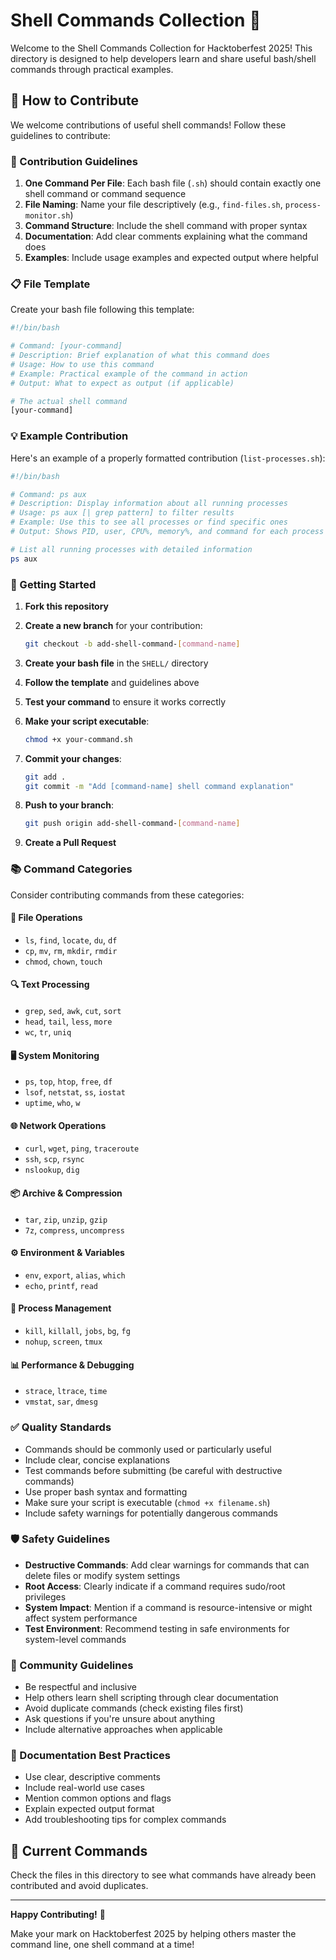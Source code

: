 # Shell Commands Collection 🐚

Welcome to the Shell Commands Collection for Hacktoberfest 2025! This directory is designed to help developers learn and share useful bash/shell commands through practical examples.

## 🎯 How to Contribute

We welcome contributions of useful shell commands! Follow these guidelines to contribute:

### 📝 Contribution Guidelines

1. **One Command Per File**: Each bash file (`.sh`) should contain exactly one shell command or command sequence
2. **File Naming**: Name your file descriptively (e.g., `find-files.sh`, `process-monitor.sh`)
3. **Command Structure**: Include the shell command with proper syntax
4. **Documentation**: Add clear comments explaining what the command does
5. **Examples**: Include usage examples and expected output where helpful

### 📋 File Template

Create your bash file following this template:

```bash
#!/bin/bash

# Command: [your-command]
# Description: Brief explanation of what this command does
# Usage: How to use this command
# Example: Practical example of the command in action
# Output: What to expect as output (if applicable)

# The actual shell command
[your-command]
```

### 💡 Example Contribution

Here's an example of a properly formatted contribution (`list-processes.sh`):

```bash
#!/bin/bash

# Command: ps aux
# Description: Display information about all running processes
# Usage: ps aux [| grep pattern] to filter results
# Example: Use this to see all processes or find specific ones
# Output: Shows PID, user, CPU%, memory%, and command for each process

# List all running processes with detailed information
ps aux
```

### 🚀 Getting Started

1. **Fork this repository**
2. **Create a new branch** for your contribution:

   ```bash
   git checkout -b add-shell-command-[command-name]
   ```

3. **Create your bash file** in the `SHELL/` directory
4. **Follow the template** and guidelines above
5. **Test your command** to ensure it works correctly
6. **Make your script executable**:

   ```bash
   chmod +x your-command.sh
   ```

7. **Commit your changes**:

   ```bash
   git add .
   git commit -m "Add [command-name] shell command explanation"
   ```

8. **Push to your branch**:

   ```bash
   git push origin add-shell-command-[command-name]
   ```

9. **Create a Pull Request**

### 📚 Command Categories

Consider contributing commands from these categories:

#### 📁 File Operations

- `ls`, `find`, `locate`, `du`, `df`
- `cp`, `mv`, `rm`, `mkdir`, `rmdir`
- `chmod`, `chown`, `touch`

#### 🔍 Text Processing

- `grep`, `sed`, `awk`, `cut`, `sort`
- `head`, `tail`, `less`, `more`
- `wc`, `tr`, `uniq`

#### 🖥️ System Monitoring

- `ps`, `top`, `htop`, `free`, `df`
- `lsof`, `netstat`, `ss`, `iostat`
- `uptime`, `who`, `w`

#### 🌐 Network Operations

- `curl`, `wget`, `ping`, `traceroute`
- `ssh`, `scp`, `rsync`
- `nslookup`, `dig`

#### 📦 Archive & Compression

- `tar`, `zip`, `unzip`, `gzip`
- `7z`, `compress`, `uncompress`

#### ⚙️ Environment & Variables

- `env`, `export`, `alias`, `which`
- `echo`, `printf`, `read`

#### 🔧 Process Management

- `kill`, `killall`, `jobs`, `bg`, `fg`
- `nohup`, `screen`, `tmux`

#### 📊 Performance & Debugging

- `strace`, `ltrace`, `time`
- `vmstat`, `sar`, `dmesg`

### ✅ Quality Standards

- Commands should be commonly used or particularly useful
- Include clear, concise explanations
- Test commands before submitting (be careful with destructive commands)
- Use proper bash syntax and formatting
- Make sure your script is executable (`chmod +x filename.sh`)
- Include safety warnings for potentially dangerous commands

### 🛡️ Safety Guidelines

- **Destructive Commands**: Add clear warnings for commands that can delete files or modify system settings
- **Root Access**: Clearly indicate if a command requires sudo/root privileges
- **System Impact**: Mention if a command is resource-intensive or might affect system performance
- **Test Environment**: Recommend testing in safe environments for system-level commands

### 🤝 Community Guidelines

- Be respectful and inclusive
- Help others learn shell scripting through clear documentation
- Avoid duplicate commands (check existing files first)
- Ask questions if you're unsure about anything
- Include alternative approaches when applicable

### 📝 Documentation Best Practices

- Use clear, descriptive comments
- Include real-world use cases
- Mention common options and flags
- Explain expected output format
- Add troubleshooting tips for complex commands

## 📁 Current Commands

Check the files in this directory to see what commands have already been contributed and avoid duplicates.

---

**Happy Contributing!** 🎉

Make your mark on Hacktoberfest 2025 by helping others master the command line, one shell command at a time!
